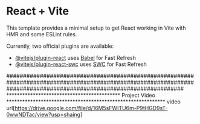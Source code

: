 # React + Vite

This template provides a minimal setup to get React working in Vite with HMR and some ESLint rules.

Currently, two official plugins are available:

- [@vitejs/plugin-react](https://github.com/vitejs/vite-plugin-react/blob/main/packages/plugin-react/README.md) uses [Babel](https://babeljs.io/) for Fast Refresh
- [@vitejs/plugin-react-swc](https://github.com/vitejs/vite-plugin-react-swc) uses [SWC](https://swc.rs/) for Fast Refresh


#####################################################################################################################################################################
*******************************************  Project Video ************************************************************
video url[https://drive.google.com/file/d/16M5sFWITU6m-P9tHGD9sT-0wwNDTac/view?usp=shaing]

